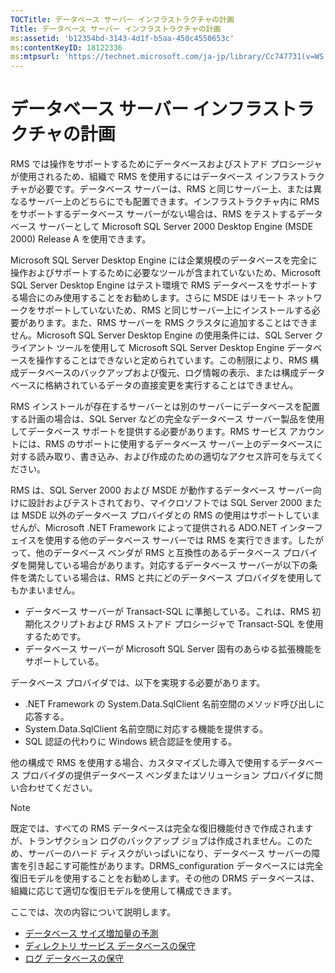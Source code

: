 ```yaml
---
TOCTitle: データベース サーバー インフラストラクチャの計画
Title: データベース サーバー インフラストラクチャの計画
ms:assetid: 'b12354bd-3143-4d1f-b5aa-450c4550653c'
ms:contentKeyID: 18122336
ms:mtpsurl: 'https://technet.microsoft.com/ja-jp/library/Cc747731(v=WS.10)'
---
```


データベース サーバー インフラストラクチャの計画
================================================

RMS では操作をサポートするためにデータベースおよびストアド プロシージャが使用されるため、組織で RMS を使用するにはデータベース インフラストラクチャが必要です。データベース サーバーは、RMS と同じサーバー上、または異なるサーバー上のどちらにでも配置できます。インフラストラクチャ内に RMS をサポートするデータベース サーバーがない場合は、RMS をテストするデータベース サーバーとして Microsoft SQL Server 2000 Desktop Engine (MSDE 2000) Release A を使用できます。

Microsoft SQL Server Desktop Engine には企業規模のデータベースを完全に操作およびサポートするために必要なツールが含まれていないため、Microsoft SQL Server Desktop Engine はテスト環境で RMS データベースをサポートする場合にのみ使用することをお勧めします。さらに MSDE はリモート ネットワークをサポートしていないため、RMS と同じサーバー上にインストールする必要があります。また、RMS サーバーを RMS クラスタに追加することはできません。Microsoft SQL Server Desktop Engine の使用条件には、SQL Server クライアント ツールを使用して Microsoft SQL Server Desktop Engine データベースを操作することはできないと定められています。この制限により、RMS 構成データベースのバックアップおよび復元、ログ情報の表示、または構成データベースに格納されているデータの直接変更を実行することはできません。

RMS インストールが存在するサーバーとは別のサーバーにデータベースを配置する計画の場合は、SQL Server などの完全なデータベース サーバー製品を使用してデータベース サポートを提供する必要があります。RMS サービス アカウントには、RMS のサポートに使用するデータベース サーバー上のデータベースに対する読み取り、書き込み、および作成のための適切なアクセス許可を与えてください。

RMS は、SQL Server 2000 および MSDE が動作するデータベース サーバー向けに設計およびテストされており、マイクロソフトでは SQL Server 2000 または MSDE 以外のデータベース プロバイダとの RMS の使用はサポートしていませんが、Microsoft .NET Framework によって提供される ADO.NET インターフェイスを使用する他のデータベース サーバーでは RMS を実行できます。したがって、他のデータベース ベンダが RMS と互換性のあるデータベース プロバイダを開発している場合があります。対応するデータベース サーバーが以下の条件を満たしている場合は、RMS と共にどのデータベース プロバイダを使用してもかまいません。

-   データベース サーバーが Transact-SQL に準拠している。これは、RMS 初期化スクリプトおよび RMS ストアド プロシージャで Transact-SQL を使用するためです。
-   データベース サーバーが Microsoft SQL Server 固有のあらゆる拡張機能をサポートしている。

データベース プロバイダでは、以下を実現する必要があります。

-   .NET Framework の System.Data.SqlClient 名前空間のメソッド呼び出しに応答する。
-   System.Data.SqlClient 名前空間に対応する機能を提供する。
-   SQL 認証の代わりに Windows 統合認証を使用する。

他の構成で RMS を使用する場合、カスタマイズした導入で使用するデータベース プロバイダの提供データベース ベンダまたはソリューション プロバイダに問い合わせてください。

> [!Note]  
> 既定では、すべての RMS データベースは完全な復旧機能付きで作成されますが、トランザクション ログのバックアップ ジョブは作成されません。このため、サーバーのハード ディスクがいっぱいになり、データベース サーバーの障害を引き起こす可能性があります。DRMS\_configuration データベースには完全復旧モデルを使用することをお勧めします。その他の DRMS データベースは、組織に応じて適切な復旧モデルを使用して構成できます。  

ここでは、次の内容について説明します。

-   [データベース サイズ増加量の予測](https://technet.microsoft.com/87652cc2-b886-4797-8d40-356669768089)
-   [ディレクトリ サービス データベースの保守](https://technet.microsoft.com/911a62f2-c1d6-4091-99b0-b53211be27a7)
-   [ログ データベースの保守](https://technet.microsoft.com/de55058b-0d1a-4997-8a45-e14678ddd13f)
